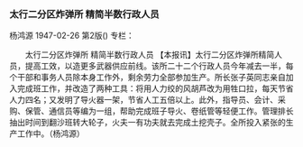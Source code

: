 ### 太行二分区炸弹所  精简半数行政人员
杨鸿源
1947-02-26
第2版()
专栏：

　　太行二分区炸弹所
    精简半数行政人员
    【本报讯】太行二分区炸弹所精简人员，提高工效，以造更多武器供应前线。该所二十二个行政人员今年减去一半，每个干部和事务人员除本身工作外，剩余劳力全部参加生产。所长张子英同志亲自加入完成班工作，并改造了两种工具：将用人力绞的风胡芦改为用牲口拉，每天节省人力四名；又发明了导火器一架，节省人工五倍以上。此外，指导员、会计、采购、保管、通信员等编为一组，帮助完成班子导火、卷纸管等轻便工作。管理排长抽出时间到翻沙班转大轮子，火夫一有功夫就去完成土挖壳子。全所投入紧张的生产工作中。（杨鸿源）

